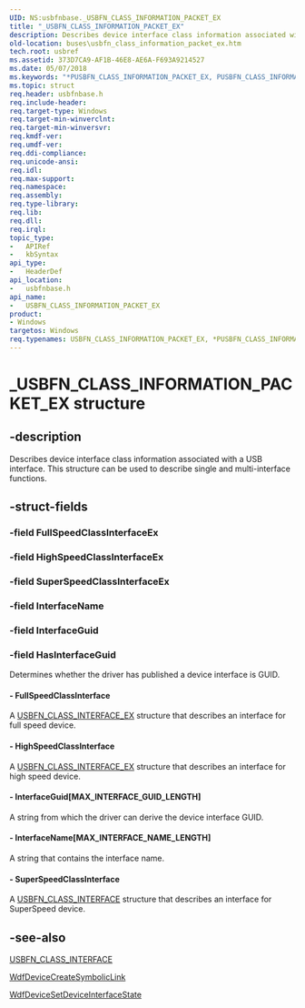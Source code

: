 ```yaml
---
UID: NS:usbfnbase._USBFN_CLASS_INFORMATION_PACKET_EX
title: "_USBFN_CLASS_INFORMATION_PACKET_EX"
description: Describes device interface class information associated with a USB interface. This structure can be used to describe single and multi-interface functions.
old-location: buses\usbfn_class_information_packet_ex.htm
tech.root: usbref
ms.assetid: 373D7CA9-AF1B-46E8-AE6A-F693A9214527
ms.date: 05/07/2018
ms.keywords: "*PUSBFN_CLASS_INFORMATION_PACKET_EX, PUSBFN_CLASS_INFORMATION_PACKET_EX, PUSBFN_CLASS_INFORMATION_PACKET_EX structure pointer [Buses], USBFN_CLASS_INFORMATION_PACKET_EX, USBFN_CLASS_INFORMATION_PACKET_EX structure [Buses], _USBFN_CLASS_INFORMATION_PACKET_EX, buses.usbfn_class_information_packet_ex, usbfnbase/PUSBFN_CLASS_INFORMATION_PACKET_EX, usbfnbase/USBFN_CLASS_INFORMATION_PACKET_EX"
ms.topic: struct
req.header: usbfnbase.h
req.include-header: 
req.target-type: Windows
req.target-min-winverclnt: 
req.target-min-winversvr: 
req.kmdf-ver: 
req.umdf-ver: 
req.ddi-compliance: 
req.unicode-ansi: 
req.idl: 
req.max-support: 
req.namespace: 
req.assembly: 
req.type-library: 
req.lib: 
req.dll: 
req.irql: 
topic_type:
-	APIRef
-	kbSyntax
api_type:
-	HeaderDef
api_location:
-	usbfnbase.h
api_name:
-	USBFN_CLASS_INFORMATION_PACKET_EX
product:
- Windows
targetos: Windows
req.typenames: USBFN_CLASS_INFORMATION_PACKET_EX, *PUSBFN_CLASS_INFORMATION_PACKET_EX
---
```


# _USBFN_CLASS_INFORMATION_PACKET_EX structure


## -description


Describes device interface class information associated with a USB interface. This structure can be used to describe single and multi-interface functions. 


## -struct-fields




### -field FullSpeedClassInterfaceEx

 


### -field HighSpeedClassInterfaceEx

 


### -field SuperSpeedClassInterfaceEx

 


### -field InterfaceName

 


### -field InterfaceGuid

 


### -field HasInterfaceGuid

Determines whether the driver has published a device interface is GUID. 


#### - FullSpeedClassInterface

A <a href="https://msdn.microsoft.com/library/windows/hardware/mt187991">USBFN_CLASS_INTERFACE_EX</a> structure that describes an interface for full speed device.


#### - HighSpeedClassInterface

A <a href="https://msdn.microsoft.com/library/windows/hardware/mt187991">USBFN_CLASS_INTERFACE_EX</a> structure that describes an interface for high speed device.


#### - InterfaceGuid[MAX_INTERFACE_GUID_LENGTH]

A string from which the driver can derive the device interface GUID.


#### - InterfaceName[MAX_INTERFACE_NAME_LENGTH]

A string that contains the interface name.


#### - SuperSpeedClassInterface

A <a href="https://msdn.microsoft.com/library/windows/hardware/mt187990">USBFN_CLASS_INTERFACE</a> structure that describes an interface for SuperSpeed device.


## -see-also




<a href="https://msdn.microsoft.com/library/windows/hardware/mt187990">USBFN_CLASS_INTERFACE</a>



<a href="https://msdn.microsoft.com/library/windows/hardware/ff545939">WdfDeviceCreateSymbolicLink</a>



<a href="https://msdn.microsoft.com/library/windows/hardware/ff546878">WdfDeviceSetDeviceInterfaceState</a>
 

 

